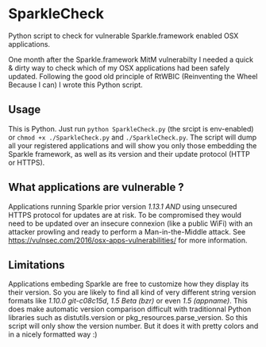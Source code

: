 # SparkleCheck
Python script to check for vulnerable Sparkle.framework enabled OSX applications.

One month after the Sparkle.framework MitM vulnerabilty I needed a quick & dirty way to check which of my OSX applications had been safely updated. Following the good old principle of RtWBIC (Reinventing the Wheel Because I can) I wrote this Python script.

## Usage
This is Python. Just run `python SparkleCheck.py` (the srcipt is env-enabled) or `chmod +x ./SparkleCheck.py` and `./SparkleCheck.py`.
The script will dump all your registered applications and will show you only those embedding the Sparkle framework, as well as its version and their update protocol (HTTP or HTTPS).

## What applications are vulnerable ?
Applications running Sparkle prior version _1.13.1_ *AND* using unsecured HTTPS protocol for updates are at risk.
To be compromised they would need to be updated over an insecure connexion (like a public WiFi) with an attacker prowling and ready to perform a Man-in-the-Middle attack.
See https://vulnsec.com/2016/osx-apps-vulnerabilities/ for more information.

## Limitations
Applications embeding Sparkle are free to customize how they display its their version. So you are likely to find all kind of very different string version formats like _1.10.0 git-c08c15d_, _1.5 Beta (bzr)_ or even _1.5 (appname)_. This does make automatic version comparison difficult with traditionnal Python libraries such as distutils.version or pkg_resources.parse_version. So this script will only show the version number.
But it does it with pretty colors and in a nicely formatted way :)
